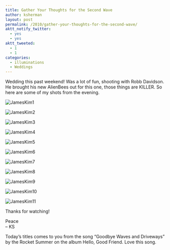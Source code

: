 ```yaml
---
title: Gather Your Thoughts for the Second Wave
author: ksherman
layout: post
permalink: /2010/gather-your-thoughts-for-the-second-wave/
aktt_notify_twitter:
  - yes
  - yes
aktt_tweeted:
  - 1
  - 1
categories:
  - illuminations
  - Weddings
---
```

Wedding this past weekend! Was a lot of fun, shooting with Robb Davidson. He brought his new AlienBees out for this one, those things are KILLER. So here are some of my shots from the evening.

![JamesKim1][1]

![JamesKim2][2]

![JamesKim3][3]

![JamesKim4][4]

![JamesKim5][5]

![JamesKim6][6]

![JamesKim7][7]

![JamesKim8][8]

![JamesKim9][9]

![JamesKim10][10]

![JamesKim11][11]

Thanks for watching!

Peace  
&#8211; KS

Today&#8217;s titles comes to you from the song &#8220;Goodbye Waves and Driveways&#8221; by the Rocket Summer on the album Hello, Good Friend. Love this song.

 [1]: https://s3-us-west-2.amazonaws.com/assets.kshermphoto.com/2010PostsImages/01-Jan/12/JamesKim-1.jpg
 [2]: https://s3-us-west-2.amazonaws.com/assets.kshermphoto.com/2010PostsImages/01-Jan/12/JamesKim-2.jpg
 [3]: https://s3-us-west-2.amazonaws.com/assets.kshermphoto.com/2010PostsImages/01-Jan/12/JamesKim-3.jpg
 [4]: https://s3-us-west-2.amazonaws.com/assets.kshermphoto.com/2010PostsImages/01-Jan/12/JamesKim-4.jpg
 [5]: https://s3-us-west-2.amazonaws.com/assets.kshermphoto.com/2010PostsImages/01-Jan/12/JamesKim-5.jpg
 [6]: https://s3-us-west-2.amazonaws.com/assets.kshermphoto.com/2010PostsImages/01-Jan/12/JamesKim-6.jpg
 [7]: https://s3-us-west-2.amazonaws.com/assets.kshermphoto.com/2010PostsImages/01-Jan/12/JamesKim-7.jpg
 [8]: https://s3-us-west-2.amazonaws.com/assets.kshermphoto.com/2010PostsImages/01-Jan/12/JamesKim-8.jpg
 [9]: https://s3-us-west-2.amazonaws.com/assets.kshermphoto.com/2010PostsImages/01-Jan/12/JamesKim-9.jpg
 [10]: https://s3-us-west-2.amazonaws.com/assets.kshermphoto.com/2010PostsImages/01-Jan/12/JamesKim-10.jpg
 [11]: https://s3-us-west-2.amazonaws.com/assets.kshermphoto.com/2010PostsImages/01-Jan/12/JamesKim-11.jpg
